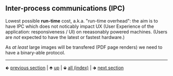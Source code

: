 

## Inter-process communications (IPC)

Lowest possible **run-time** cost, a.k.a. "run-time overhead": the aim is to have IPC which does not noticably impact UX (User Experience of the application: responsiveness / UI) on reeasonably powered machines. (Users are *not* expected to have the latest or fastest hardware.)

As *at least* large images will be transfered (PDF page renders) we need to have a binary-able protocol.















	
----

🡸 [previous section](./0002-intent.md)  |  🡹 [up](./0002-intent.md)  |  🡻 [all (index)](./0093-libraries-in-this.md)  |  🡺 [next section](./0004-programming-languages-used-intent-and-purposes.md)
